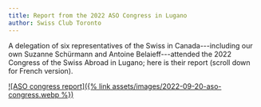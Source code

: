 ```yaml
---
title: Report from the 2022 ASO Congress in Lugano
author: Swiss Club Toronto
---
```


A delegation of six representatives of the Swiss in Canada---including our own
Suzanne Schürmann and Antoine Belaieff---attended the 2022 Congress of the
Swiss Abroad in Lugano; here is their report (scroll down for French version).

[![ASO congress report]({% link assets/images/2022-09-20-aso-congress.webp %})][report]

[report]: <{% link assets/pdf/2022-09-20-aso-congress.pdf %}>
